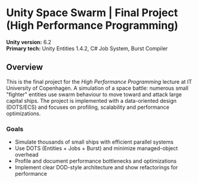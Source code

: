 # Unity Space Swarm | Final Project (High Performance Programming)


**Unity version:** 6.2 <br>
**Primary tech:** Unity Entities 1.4.2, C# Job System, Burst Compiler


## Overview

This is the final project for the *High Performance Programming* lecture at IT University of Copenhagen.
A simulation of a space battle: numerous small "fighter" entities use swarm behaviour to move toward and attack large capital ships. The project is implemented with a data-oriented design (DOTS/ECS) and focuses on profiling, scalability and performance optimizations.


### Goals
- Simulate thousands of small ships with efficient parallel systems
- Use DOTS (Entities + Jobs + Burst) and minimize managed-object overhead
- Profile and document performance bottlenecks and optimizations
- Implement clear DOD-style architecture and show refactorings for performance
